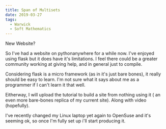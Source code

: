 ```yaml
---
title: Span of Multisets	
date: 2019-03-27
tags:
  - Warwick
  - Soft Mathematics
---
```

 New Website?	

So I've had a website on pythonanywhere for a while now. I've enjoyed using flask but it does have it's limitations. I feel there could be a greater community working at giving help, and in general just to compile.

Considering flask is a micro framework (as in it's just bare bones), it really should be easy to learn. I'm not sure what it says about me as a programmer if I can't learn it that well.

Eitherway, I will upload the tutorial to build a site from nothing using it ( an even more bare-bones replica of my current site). Along with video (hopefully).

I've recently changed my Linux laptop yet again to OpenSuse and it's seeming ok, so once I'm fully set up i'll start producing it.
